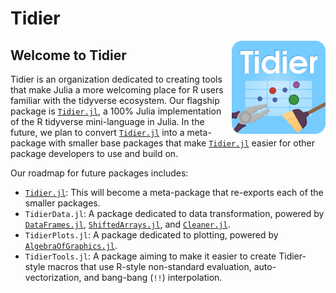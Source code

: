 # Tidier

<img src="https://raw.githubusercontent.com/TidierOrg/.github/main/profile/TidierOrg_logo.png" align="right" style="padding-left:10px;" width="150"/>

## Welcome to Tidier

Tidier is an organization dedicated to creating tools that make Julia a more
welcoming place for R users familiar with the tidyverse ecosystem. Our flagship
package is [`Tidier.jl`](https://github.com/TidierOrg/Tidier.jl), a 100% Julia
implementation of the R tidyverse mini-language in Julia. In the future, we plan
to convert [`Tidier.jl`](https://github.com/TidierOrg/Tidier.jl) into a meta-package
with smaller base packages that make [`Tidier.jl`](https://github.com/TidierOrg/Tidier.jl)
easier for other package developers to use and build on.

Our roadmap for future packages includes:

- [`Tidier.jl`](https://github.com/TidierOrg/Tidier.jl): This will become a meta-package that re-exports each of the smaller packages.
- `TidierData.jl`: A package dedicated to data transformation, powered by [`DataFrames.jl`](https://github.com/JuliaData/DataFrames.jl),
[`ShiftedArrays.jl`](https://github.com/JuliaArrays/ShiftedArrays.jl), and [`Cleaner.jl`](https://github.com/TheRoniOne/Cleaner.jl).
- `TidierPlots.jl`: A package dedicated to plotting, powered by [`AlgebraOfGraphics.jl`](https://github.com/MakieOrg/AlgebraOfGraphics.jl).
- `TidierTools.jl`: A package aiming to make it easier to create Tidier-style macros that use R-style non-standard evaluation, auto-vectorization, and bang-bang (`!!`) interpolation.
